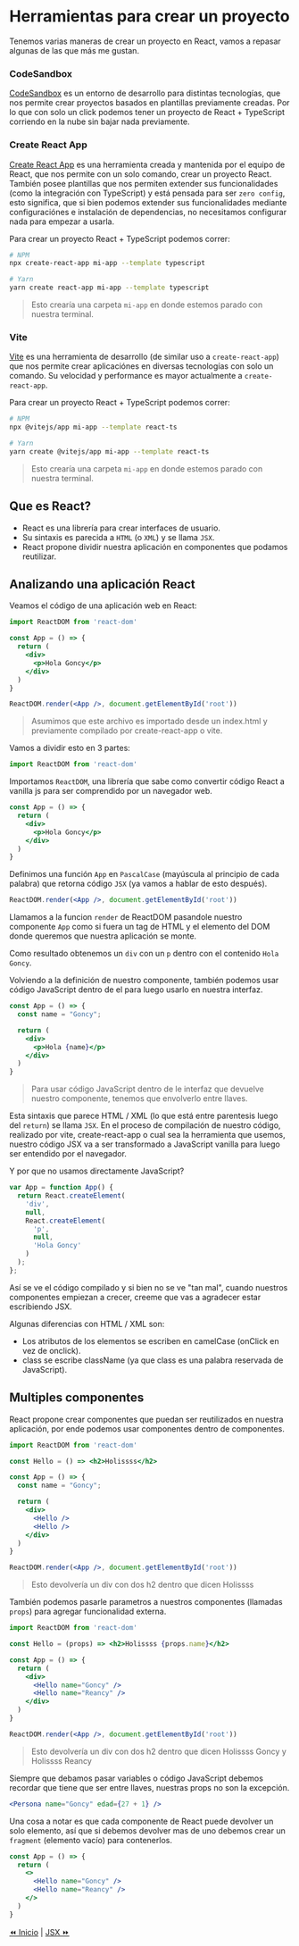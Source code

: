 # Herramientas para crear un proyecto
Tenemos varias maneras de crear un proyecto en React, vamos a repasar algunas de las que más me gustan.

### CodeSandbox
[CodeSandbox](https://codesandbox.io/) es un entorno de desarrollo para distintas tecnologías, que nos permite crear proyectos basados en plantillas previamente creadas. Por lo que con solo un click podemos tener un proyecto de React + TypeScript corriendo en la nube sin bajar nada previamente.

### Create React App
[Create React App](https://create-react-app.dev/) es una herramienta creada y mantenida por el equipo de React, que nos permite con un solo comando, crear un proyecto React. También posee plantillas que nos permiten extender sus funcionalidades (como la integración con TypeScript) y está pensada para ser `zero config`, esto significa, que si bien podemos extender sus funcionalidades mediante configuraciónes e instalación de dependencias, no necesitamos configurar nada para empezar a usarla.

Para crear un proyecto React + TypeScript podemos correr:
```bash
# NPM
npx create-react-app mi-app --template typescript

# Yarn
yarn create react-app mi-app --template typescript
```
> Esto crearía una carpeta `mi-app` en donde estemos parado con nuestra terminal.

### Vite
[Vite](https://vitejs.dev/) es una herramienta de desarrollo (de similar uso a `create-react-app`) que nos permite crear aplicaciónes en diversas tecnologías con solo un comando. Su velocidad y performance es mayor actualmente a `create-react-app`.

Para crear un proyecto React + TypeScript podemos correr:
```bash
# NPM
npx @vitejs/app mi-app --template react-ts

# Yarn
yarn create @vitejs/app mi-app --template react-ts
```
> Esto crearía una carpeta `mi-app` en donde estemos parado con nuestra terminal.

## Que es React?
* React es una librería para crear interfaces de usuario.
* Su sintaxis es parecida a `HTML` (o `XML`) y se llama `JSX`.
* React propone dividir nuestra aplicación en componentes que podamos reutilizar.

## Analizando una aplicación React
Veamos el código de una aplicación web en React:
```jsx
import ReactDOM from 'react-dom'

const App = () => {
  return (
    <div>
      <p>Hola Goncy</p>
    </div>
  )
}

ReactDOM.render(<App />, document.getElementById('root'))
```
> Asumimos que este archivo es importado desde un index.html y previamente compilado por create-react-app o vite.

Vamos a dividir esto en 3 partes:
```js
import ReactDOM from 'react-dom'
```
Importamos `ReactDOM`, una librería que sabe como convertir código React a vanilla js para ser comprendido por un navegador web.

```jsx
const App = () => {
  return (
    <div>
      <p>Hola Goncy</p>
    </div>
  )
}
```
Definimos una función `App` en `PascalCase` (mayúscula al principio de cada palabra) que retorna código `JSX` (ya vamos a hablar de esto después).

```jsx
ReactDOM.render(<App />, document.getElementById('root'))
```
Llamamos a la funcion `render` de ReactDOM pasandole nuestro componente `App` como si fuera un tag de HTML y el elemento del DOM donde queremos que nuestra aplicación se monte.

Como resultado obtenemos un `div` con un `p` dentro con el contenido `Hola Goncy`.

Volviendo a la definición de nuestro componente, también podemos usar código JavaScript dentro de el para luego usarlo en nuestra interfaz.

```jsx
const App = () => {
  const name = "Goncy";

  return (
    <div>
      <p>Hola {name}</p>
    </div>
  )
}
```
> Para usar código JavaScript dentro de le interfaz que devuelve nuestro componente, tenemos que envolverlo entre llaves.

Esta sintaxis que parece HTML / XML (lo que está entre parentesis luego del `return`) se llama `JSX`. En el proceso de compilación de nuestro código, realizado por vite, create-react-app o cual sea la herramienta que usemos, nuestro código JSX va a ser transformado a JavaScript vanilla para luego ser entendido por el navegador.

Y por que no usamos directamente JavaScript?

```js
var App = function App() {
  return React.createElement(
    'div',
    null,
    React.createElement(
      'p',
      null,
      'Hola Goncy'
    )
  );
};
```
Así se ve el código compilado y si bien no se ve "tan mal", cuando nuestros componentes empiezan a crecer, creeme que vas a agradecer estar escribiendo JSX.

Algunas diferencias con HTML / XML son:
* Los atributos de los elementos se escriben en camelCase (onClick en vez de onclick).
* class se escribe className (ya que class es una palabra reservada de JavaScript).

## Multiples componentes
React propone crear componentes que puedan ser reutilizados en nuestra aplicación, por ende podemos usar componentes dentro de componentes.

```jsx
import ReactDOM from 'react-dom'

const Hello = () => <h2>Holissss</h2>

const App = () => {
  const name = "Goncy";

  return (
    <div>
      <Hello />
      <Hello />
    </div>
  )
}

ReactDOM.render(<App />, document.getElementById('root'))
```
> Esto devolvería un div con dos h2 dentro que dicen Holissss

También podemos pasarle parametros a nuestros componentes (llamadas `props`) para agregar funcionalidad externa.

```jsx
import ReactDOM from 'react-dom'

const Hello = (props) => <h2>Holissss {props.name}</h2>

const App = () => {
  return (
    <div>
      <Hello name="Goncy" />
      <Hello name="Reancy" />
    </div>
  )
}

ReactDOM.render(<App />, document.getElementById('root'))
```
> Esto devolvería un div con dos h2 dentro que dicen Holissss Goncy y Holissss Reancy

Siempre que debamos pasar variables o código JavaScript debemos recordar que tiene que ser entre llaves, nuestras props no son la excepción.

```jsx
<Persona name="Goncy" edad={27 + 1} />
```

Una cosa a notar es que cada componente de React puede devolver un solo elemento, así que si debemos devolver mas de uno debemos crear un `fragment` (elemento vacío) para contenerlos.

```jsx
const App = () => {
  return (
    <>
      <Hello name="Goncy" />
      <Hello name="Reancy" />
    </>
  )
}
```

[⏪ Inicio](../) | [JSX ⏩](../01-JSX)